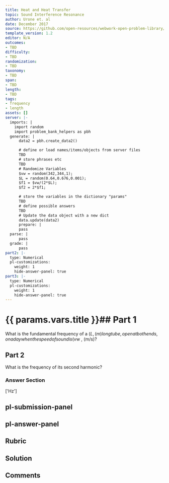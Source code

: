 ```yaml
---
title: Heat and Heat Transfer
topic: Sound Interference Resonance
author: Urone et. al
date: December 2017
source: https://github.com/open-resources/webwork-open-problem-library/tree/master/Contrib/BrockPhysics/College_Physics_Urone/17.Physics_of_Hearing/17-05.Sound_Interference_Resonance/NU_U17_17_05_005.pg
template_version: 1.2
editor: N/A
outcomes:
- TBD
difficulty:
- TBD
randomization:
- TBD
taxonomy:
- TBD
span:
- TBD
length:
- TBD
tags:
- frequency
- length
assets: []
server: |-
  imports: |
    import random
    import problem_bank_helpers as pbh
  generate: |
      data2 = pbh.create_data2()

      # define or load names/items/objects from server files
      TBD
      # store phrases etc
      TBD
      # Randomize Variables
      $vw = random(342,344,1);
      $L = random(0.64,0.676,0.001);
      $f1 = $vw/(2*$L);
      $f2 = 2*$f1;

      # store the variables in the dictionary "params"
      TBD
      # define possible answers
      TBD
      # Update the data object with a new dict
      data.update(data2)
      prepare: |
      pass
  parse: |
      pass
  grade: |
      pass
part2: |-
  type: Numerical
  pl-customizations:
    weight: 1
    hide-answer-panel: true
part3: |-
  type: Numerical
  pl-customizations:
    weight: 1
    hide-answer-panel: true
---
```


# {{ params.vars.title }}## Part 1 
What is the fundamental frequency of a ($L , (m) long tube, open at both ends, ona day when the speed of sound is ($vw , (m/s)? 
## Part 2 
What is the frequency of its second harmonic? 


### Answer Section 
['Hz']

## pl-submission-panel 


## pl-answer-panel 


## Rubric 


## Solution 


## Comments 


